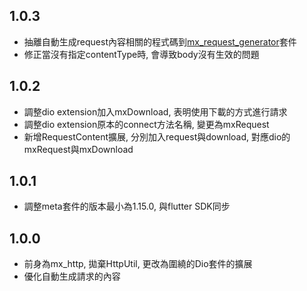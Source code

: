 ## 1.0.3
- 抽離自動生成request內容相關的程式碼到[mx_request_generator](https://pub.dev/packages/mx_request_generator)套件
- 修正當沒有指定contentType時, 會導致body沒有生效的問題

## 1.0.2
- 調整dio extension加入mxDownload, 表明使用下載的方式進行請求
- 調整dio extension原本的connect方法名稱, 變更為mxRequest
- 新增RequestContent擴展, 分別加入request與download, 對應dio的mxRequest與mxDownload

## 1.0.1
- 調整meta套件的版本最小為1.15.0, 與flutter SDK同步

## 1.0.0
- 前身為mx_http, 拋棄HttpUtil, 更改為圍繞的Dio套件的擴展
- 優化自動生成請求的內容
